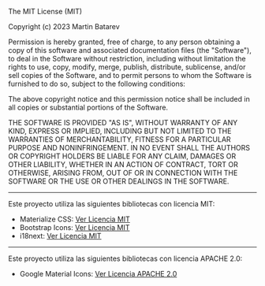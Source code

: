 The MIT License (MIT)

Copyright (c) 2023 Martin Batarev

Permission is hereby granted, free of charge, to any person obtaining a copy
of this software and associated documentation files (the "Software"), to deal
in the Software without restriction, including without limitation the rights
to use, copy, modify, merge, publish, distribute, sublicense, and/or sell
copies of the Software, and to permit persons to whom the Software is
furnished to do so, subject to the following conditions:

The above copyright notice and this permission notice shall be included in all
copies or substantial portions of the Software.

THE SOFTWARE IS PROVIDED "AS IS", WITHOUT WARRANTY OF ANY KIND, EXPRESS OR
IMPLIED, INCLUDING BUT NOT LIMITED TO THE WARRANTIES OF MERCHANTABILITY,
FITNESS FOR A PARTICULAR PURPOSE AND NONINFRINGEMENT. IN NO EVENT SHALL THE
AUTHORS OR COPYRIGHT HOLDERS BE LIABLE FOR ANY CLAIM, DAMAGES OR OTHER
LIABILITY, WHETHER IN AN ACTION OF CONTRACT, TORT OR OTHERWISE, ARISING FROM,
OUT OF OR IN CONNECTION WITH THE SOFTWARE OR THE USE OR OTHER DEALINGS IN THE
SOFTWARE.

-----------------------------------------------------------------------------
Este proyecto utiliza las siguientes bibliotecas con licencia MIT:

- Materialize CSS: [Ver Licencia MIT](https://github.com/Dogfalo/materialize/blob/master/LICENSE)
- Bootstrap Icons: [Ver Licencia MIT](https://github.com/twbs/bootstrap/blob/main/LICENSE)
- i18next: [Ver Licencia MIT](https://github.com/i18next/i18next/blob/master/LICENSE)

------------------------------------------------------------------------------
Este proyecto utiliza las siguientes bibliotecas con licencia APACHE 2.0:
- Google Material Icons: [Ver Licencia APACHE 2.0](https://www.apache.org/licenses/LICENSE-2.0)